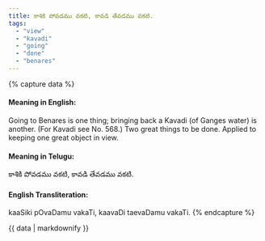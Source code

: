 ```yaml
---
title: కాశికి పోవడము వకటి, కావడి తేవడము వకటి.
tags:
  - "view"
  - "kavadi"
  - "going"
  - "done"
  - "benares"
---
```


{% capture data %}
#### Meaning in English:
Going to Benares is one thing; bringing back a Kavadi
(of Ganges water) is another.
(For Kavadi see No. 568.)
Two great things to be done. Applied to keeping one great object in view.

#### Meaning in Telugu:
కాశికి పోవడము వకటి, కావడి తేవడము వకటి.

#### English Transliteration:
kaaSiki pOvaDamu vakaTi, kaavaDi taevaDamu vakaTi.
{% endcapture %}

<div class="notice">{{ data | markdownify }}</div>

